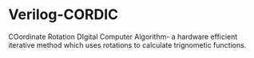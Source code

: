 # Verilog-CORDIC
COordinate Rotation DIgital Computer Algorithm- a hardware efficient iterative method which uses rotations to calculate trignometic functions.
